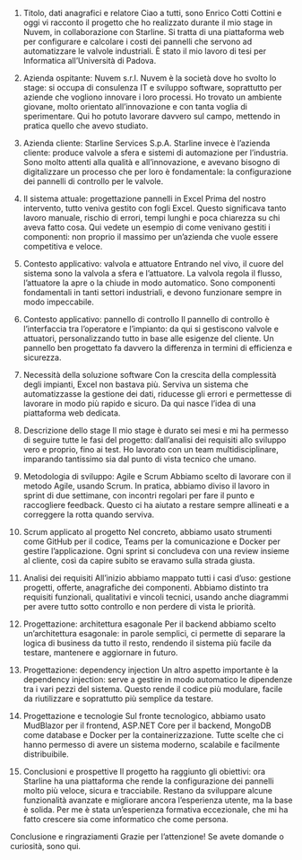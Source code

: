 1. Titolo, dati anagrafici e relatore
Ciao a tutti, sono Enrico Cotti Cottini e oggi vi racconto il progetto che ho realizzato durante il mio stage in Nuvem, in collaborazione con Starline. Si tratta di una piattaforma web per configurare e calcolare i costi dei pannelli che servono ad automatizzare le valvole industriali. È stato il mio lavoro di tesi per Informatica all’Università di Padova.

2. Azienda ospitante: Nuvem s.r.l.
Nuvem è la società dove ho svolto lo stage: si occupa di consulenza IT e sviluppo software, soprattutto per aziende che vogliono innovare i loro processi. Ho trovato un ambiente giovane, molto orientato all’innovazione e con tanta voglia di sperimentare. Qui ho potuto lavorare davvero sul campo, mettendo in pratica quello che avevo studiato.

3. Azienda cliente: Starline Services S.p.A.
Starline invece è l’azienda cliente: produce valvole a sfera e sistemi di automazione per l’industria. Sono molto attenti alla qualità e all’innovazione, e avevano bisogno di digitalizzare un processo che per loro è fondamentale: la configurazione dei pannelli di controllo per le valvole.

4. Il sistema attuale: progettazione pannelli in Excel
Prima del nostro intervento, tutto veniva gestito con fogli Excel. Questo significava tanto lavoro manuale, rischio di errori, tempi lunghi e poca chiarezza su chi aveva fatto cosa. Qui vedete un esempio di come venivano gestiti i componenti: non proprio il massimo per un’azienda che vuole essere competitiva e veloce.

5. Contesto applicativo: valvola e attuatore
Entrando nel vivo, il cuore del sistema sono la valvola a sfera e l’attuatore. La valvola regola il flusso, l’attuatore la apre o la chiude in modo automatico. Sono componenti fondamentali in tanti settori industriali, e devono funzionare sempre in modo impeccabile.

6. Contesto applicativo: pannello di controllo
Il pannello di controllo è l’interfaccia tra l’operatore e l’impianto: da qui si gestiscono valvole e attuatori, personalizzando tutto in base alle esigenze del cliente. Un pannello ben progettato fa davvero la differenza in termini di efficienza e sicurezza.

7. Necessità della soluzione software
Con la crescita della complessità degli impianti, Excel non bastava più. Serviva un sistema che automatizzasse la gestione dei dati, riducesse gli errori e permettesse di lavorare in modo più rapido e sicuro. Da qui nasce l’idea di una piattaforma web dedicata.

8. Descrizione dello stage
Il mio stage è durato sei mesi e mi ha permesso di seguire tutte le fasi del progetto: dall’analisi dei requisiti allo sviluppo vero e proprio, fino ai test. Ho lavorato con un team multidisciplinare, imparando tantissimo sia dal punto di vista tecnico che umano.

9. Metodologia di sviluppo: Agile e Scrum
Abbiamo scelto di lavorare con il metodo Agile, usando Scrum. In pratica, abbiamo diviso il lavoro in sprint di due settimane, con incontri regolari per fare il punto e raccogliere feedback. Questo ci ha aiutato a restare sempre allineati e a correggere la rotta quando serviva.

10. Scrum applicato al progetto
Nel concreto, abbiamo usato strumenti come GitHub per il codice, Teams per la comunicazione e Docker per gestire l’applicazione. Ogni sprint si concludeva con una review insieme al cliente, così da capire subito se eravamo sulla strada giusta.

11. Analisi dei requisiti
All’inizio abbiamo mappato tutti i casi d’uso: gestione progetti, offerte, anagrafiche dei componenti. Abbiamo distinto tra requisiti funzionali, qualitativi e vincoli tecnici, usando anche diagrammi per avere tutto sotto controllo e non perdere di vista le priorità.

12. Progettazione: architettura esagonale
Per il backend abbiamo scelto un’architettura esagonale: in parole semplici, ci permette di separare la logica di business da tutto il resto, rendendo il sistema più facile da testare, mantenere e aggiornare in futuro.

13. Progettazione: dependency injection
Un altro aspetto importante è la dependency injection: serve a gestire in modo automatico le dipendenze tra i vari pezzi del sistema. Questo rende il codice più modulare, facile da riutilizzare e soprattutto più semplice da testare.

14. Progettazione e tecnologie
Sul fronte tecnologico, abbiamo usato MudBlazor per il frontend, ASP.NET Core per il backend, MongoDB come database e Docker per la containerizzazione. Tutte scelte che ci hanno permesso di avere un sistema moderno, scalabile e facilmente distribuibile.

15. Conclusioni e prospettive
Il progetto ha raggiunto gli obiettivi: ora Starline ha una piattaforma che rende la configurazione dei pannelli molto più veloce, sicura e tracciabile. Restano da sviluppare alcune funzionalità avanzate e migliorare ancora l’esperienza utente, ma la base è solida. Per me è stata un’esperienza formativa eccezionale, che mi ha fatto crescere sia come informatico che come persona.

Conclusione e ringraziamenti
Grazie per l’attenzione! Se avete domande o curiosità, sono qui.